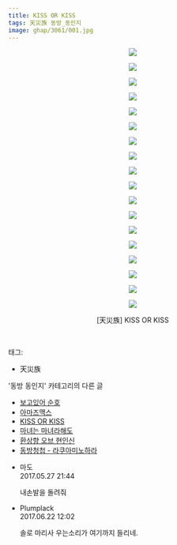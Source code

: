 ```yaml
---
title: KISS OR KISS
tags: 天災族 동방_동인지
image: ghap/3061/001.jpg
---
```

<div class="article">
<p style="text-align: center; clear: none; float: none;"><img src="{{ site.nasurl }}/ghap/3061/001.jpg"/></p>
<p style="text-align: center; clear: none; float: none;"><img src="{{ site.nasurl }}/ghap/3061/002.jpg"/></p>
<p style="text-align: center; clear: none; float: none;"><img src="{{ site.nasurl }}/ghap/3061/003.jpg"/></p>
<p style="text-align: center; clear: none; float: none;"><img src="{{ site.nasurl }}/ghap/3061/004.jpg"/></p>
<p style="text-align: center; clear: none; float: none;"><img src="{{ site.nasurl }}/ghap/3061/005.jpg"/></p>
<p style="text-align: center; clear: none; float: none;"><img src="{{ site.nasurl }}/ghap/3061/006.jpg"/></p>
<p style="text-align: center; clear: none; float: none;"><img src="{{ site.nasurl }}/ghap/3061/007.jpg"/></p>
<p style="text-align: center; clear: none; float: none;"><img src="{{ site.nasurl }}/ghap/3061/008.jpg"/></p>
<p style="text-align: center; clear: none; float: none;"><img src="{{ site.nasurl }}/ghap/3061/009.jpg"/></p>
<p style="text-align: center; clear: none; float: none;"><img src="{{ site.nasurl }}/ghap/3061/010.jpg"/></p>
<p style="text-align: center; clear: none; float: none;"><img src="{{ site.nasurl }}/ghap/3061/011.jpg"/></p>
<p style="text-align: center; clear: none; float: none;"><img src="{{ site.nasurl }}/ghap/3061/012.jpg"/></p>
<p style="text-align: center; clear: none; float: none;"><img src="{{ site.nasurl }}/ghap/3061/013.jpg"/></p>
<p style="text-align: center; clear: none; float: none;"><img src="{{ site.nasurl }}/ghap/3061/014.jpg"/></p>
<p style="text-align: center; clear: none; float: none;"><img src="{{ site.nasurl }}/ghap/3061/015.jpg"/></p>
<p style="text-align: center; clear: none; float: none;"><img src="{{ site.nasurl }}/ghap/3061/016.jpg"/></p>
<p style="text-align: center; clear: none; float: none;"><img src="{{ site.nasurl }}/ghap/3061/017.jpg"/></p>
<p style="text-align: center; clear: none; float: none;"><img src="{{ site.nasurl }}/ghap/3061/018.jpg"/></p>
<p style="text-align: center; clear: none; float: none;">[天災族] KISS OR KISS</p>
<p><br/></p>
</div><div class="tagTrail">
<p>태그: </p>
<ul>
<li>天災族</li>
</ul>
</div><div class="another">
<p>'동방 동인지' 카테고리의 다른 글</p>
<ul>
<li><a href="/2017-01-05-ghap_3063">보고있어 순호</a></li>
<li><a href="/2017-01-05-ghap_3062">아마즈맥스</a></li>
<li><a href="/2017-01-05-ghap_3061">KISS OR KISS</a></li>
<li><a href="/2017-01-04-ghap_3058">마녀는 마녀라해도</a></li>
<li><a href="/2017-01-04-ghap_3057">환상향 오브 현인신</a></li>
<li><a href="/2017-01-03-ghap_3055">동방청첩 - 라쿠아미노하라</a></li>
</ul>
</div><div class="cb_module cb_fluid">
<div class="cb_wrt cb_profile">
<div class="comment">
<ul>
<li class="cb_thumb_off" id="comment14999608">
<div class="cb_comment_area">
<div class="cb_info_area">
<div class="cb_section">
<span class="cb_nick_name">마도</span>
</div>
<div class="cb_section">
<span class="cb_date">2017.05.27 21:44 </span>
</div>
</div>
<div class="cb_dsc_comment">
<p class="cb_dsc">
											내손발을 돌려줘
										</p>
</div>
</div></li>
<li class="cb_thumb_off" id="comment15019486">
<div class="cb_comment_area">
<div class="cb_info_area">
<div class="cb_section">
<span class="cb_nick_name">Plumplack</span>
</div>
<div class="cb_section">
<span class="cb_date">2017.06.22 12:02 </span>
</div>
</div>
<div class="cb_dsc_comment">
<p class="cb_dsc">
											솔로 마리사 우는소리가 여기까지 들리네.
										</p>
</div>
</div></li>
</ul>
</div>
</div><!-- commentList close -->
</div>